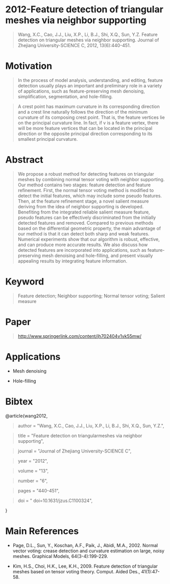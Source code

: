 # 2012-Feature detection of triangular meshes via neighbor supporting #

> Wang, X.C., Cao, J.J., Liu, X.P., Li, B.J., Shi, X.Q., Sun, Y.Z. Feature detection on triangular meshes via neighbor supporting. Journal of Zhejiang University-SCIENCE C, 2012, 13(6):440-451.


# Motivation #

> In the process of model analysis, understanding, and editing, feature detection usually plays an important and preliminary role in a variety of applications, such as feature-preserving mesh denoising, simplification, segmentation, and hole-filling.

> A crest point has maximum curvature in its corresponding direction and a crest line naturally follows the direction of the minimum curvature of its composing crest point. That is, the feature vertices lie on the principal curvature line. In fact, if v is a feature vertex, there will be more feature vertices that can be located in the principal direction or the opposite principal direction corresponding to its smallest principal curvature.

# Abstract #

> We propose a robust method for detecting features on triangular meshes by combining normal tensor voting with neighbor supporting. Our method contains two stages: feature detection and feature refinement. First, the normal tensor voting method is modified to detect the initial features, which may include some pseudo features. Then, at the feature refinement stage, a novel salient measure deriving from the idea of neighbor supporting is developed. Benefiting from the integrated reliable salient measure feature, pseudo features can be effectively discriminated from the initially detected features and removed. Compared to previous methods based on the differential geometric property, the main advantage of our method is that it can detect both sharp and weak features. Numerical experiments show that our algorithm is robust, effective, and can produce more accurate results. We also discuss how detected features are incorporated into applications, such as feature-preserving mesh denoising and hole-filling, and present visually appealing results by integrating feature information.

# Keyword #

> Feature detection; Neighbor supporting; Normal tensor voting; Salient measure

# Paper #

> http://www.springerlink.com/content/jh702404v1vk55mw/


# Applications #

  * Mesh denoising

  * Hole-filling

# Bibtex #

@article{wang2012,
> author =        "Wang, X.C., Cao, J.J., Liu, X.P., Li, B.J., Shi, X.Q., Sun, Y.Z.",

> title  =         "Feature detection on triangularmeshes via neighbor supporting",

> journal =        "Journal of Zhejiang University-SCIENCE C",

> year =          "2012",

> volume =        "13",

> number =       "6",

> pages =         "440-451",

> doi =           " doi=10.1631/jzus.C1100324",

}

# Main References #

  * Page, D.L., Sun, Y., Koschan, A.F., Paik, J., Abidi, M.A., 2002.  Normal vector voting: crease detection and curvature estimation on large, noisy meshes. Graphical Models, 64(3-4):199-229.

  * Kim, H.S., Choi, H.K., Lee, K.H., 2009. Feature detection of triangular meshes based on tensor voting theory. Comput. Aided Des., 41(1):47-58.